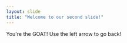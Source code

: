 ```yaml
---
layout: slide
title: "Welcome to our second slide!"
---
```

You're the GOAT!
Use the left arrow to go back!
